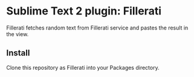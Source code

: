 # Sublime Text 2 plugin: Fillerati

Fillerati fetches random text from Fillerati service and pastes the result in the view.

## Install

Clone this repository as Fillerati into your Packages directory.